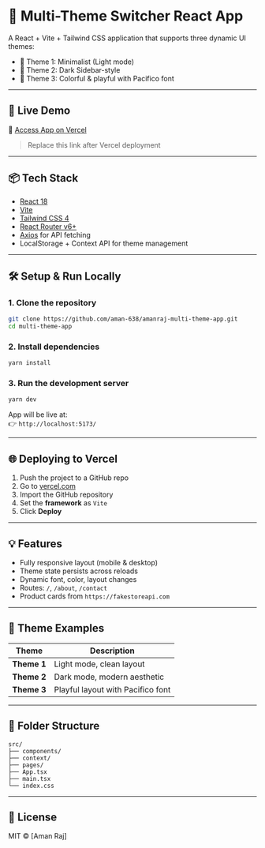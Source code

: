 # 🌈 Multi-Theme Switcher React App

A React + Vite + Tailwind CSS application that supports three dynamic UI themes:
- 🎯 Theme 1: Minimalist (Light mode)
- 🌙 Theme 2: Dark Sidebar-style
- 🍭 Theme 3: Colorful & playful with Pacifico font

---

## 🚀 Live Demo
🔗 [Access App on Vercel](https://aman-theme.vercel.app)  
> Replace this link after Vercel deployment

---

## 📦 Tech Stack

- [React 18](https://reactjs.org/)
- [Vite](https://vitejs.dev/)
- [Tailwind CSS 4](https://tailwindcss.com/)
- [React Router v6+](https://reactrouter.com/)
- [Axios](https://axios-http.com/) for API fetching
- LocalStorage + Context API for theme management

---

## 🛠️ Setup & Run Locally

### 1. Clone the repository

```bash
git clone https://github.com/aman-638/amanraj-multi-theme-app.git
cd multi-theme-app
```

### 2. Install dependencies

```bash
yarn install
```

### 3. Run the development server

```bash
yarn dev
```

App will be live at:  
👉 `http://localhost:5173/`

---

## 🌐 Deploying to Vercel

1. Push the project to a GitHub repo
2. Go to [vercel.com](https://vercel.com)
3. Import the GitHub repository
4. Set the **framework** as `Vite`
5. Click **Deploy**

---

## 💡 Features

- Fully responsive layout (mobile & desktop)
- Theme state persists across reloads
- Dynamic font, color, layout changes
- Routes: `/`, `/about`, `/contact`
- Product cards from `https://fakestoreapi.com`

---

## 🧪 Theme Examples

| Theme        | Description                         |
|--------------|-------------------------------------|
| **Theme 1**  | Light mode, clean layout            |
| **Theme 2**  | Dark mode, modern aesthetic         |
| **Theme 3**  | Playful layout with Pacifico font   |

---

## 📁 Folder Structure

```
src/
├── components/
├── context/
├── pages/
├── App.tsx
├── main.tsx
└── index.css
```

---

## 📄 License

MIT © [Aman Raj]